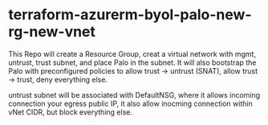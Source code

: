 # terraform-azurerm-byol-palo-new-rg-new-vnet

This Repo will create a Resource Group, creat a virtual network with mgmt, untrust, trust subnet, and place Palo in the subnet.
It will also bootstrap the Palo with preconfigured policies to allow trust -> untrust (SNAT), allow trust -> trust, deny everything else.

untrust subnet will be associated with DefaultNSG, where it allows incoming connection your egress public IP, it also allow inocming connection within vNet CIDR, but block everything else.